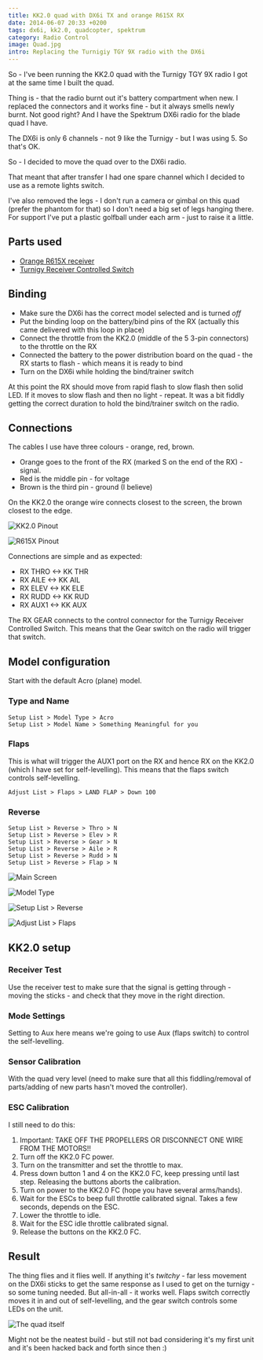 ```yaml
---
title: KK2.0 quad with DX6i TX and orange R615X RX
date: 2014-06-07 20:33 +0200
tags: dx6i, kk2.0, quadcopter, spektrum
category: Radio Control
image: Quad.jpg
intro: Replacing the Turnigiy TGY 9X radio with the DX6i
---
```


So - I've been running the KK2.0 quad with the Turnigy TGY 9X radio I got at the same time I built the quad.

Thing is - that the radio burnt out it's battery compartment when new. I replaced the connectors and it works fine - but it always smells newly burnt. Not good right? And I have the Spektrum DX6i radio for the blade quad I have.

The DX6i is only 6 channels - not 9 like the Turnigy - but I was using 5. So that's OK.

So - I decided to move the quad over to the DX6i radio.

That meant that after transfer I had one spare channel which I decided to use as a remote lights switch.

I've also removed the legs - I don't run a camera or gimbal on this quad (prefer the phantom for that) so I don't need a big set of legs hanging there. For support I've put a plastic golfball under each arm - just to raise it a little.

## Parts used

- [Orange R615X receiver](http://www.hobbyking.com/hobbyking/store/uh_viewItem.asp?idProduct=46632)
- [Turnigy Receiver Controlled Switch](http://www.hobbyking.com/hobbyking/store/uh_viewItem.asp?idProduct=8833)

## Binding

- Make sure the DX6i has the correct model selected and is turned _off_
- Put the binding loop on the battery/bind pins of the RX (actually this came delivered with this loop in place)
- Connect the throttle from the KK2.0 (middle of the 5 3-pin connectors) to the throttle on the RX
- Connected the battery to the power distribution board on the quad - the RX starts to flash - which means it is ready to bind
- Turn on the DX6i while holding the bind/trainer switch

At this point the RX should move from rapid flash to slow flash then solid LED. If it moves to slow flash and then no light - repeat. It was a bit fiddly getting the correct duration to hold the bind/trainer switch on the radio.

## Connections

The cables I use have three colours - orange, red, brown.

- Orange goes to the front of the RX (marked S on the end of the RX) - signal.
- Red is the middle pin - for voltage
- Brown is the third pin - ground (I believe)

On the KK2.0 the orange wire connects closest to the screen, the brown closest to the edge.

![KK2.0 Pinout](/images/posts/2014/06/KK2-info.jpg)

![R615X Pinout](/images/posts/2014/06/R615x-info.jpg)

Connections are simple and as expected:

- RX THRO <-> KK THR
- RX AILE <-> KK AIL
- RX ELEV <-> KK ELE
- RX RUDD <-> KK RUD
- RX AUX1 <-> KK AUX

The RX GEAR connects to the control connector for the Turnigy Receiver Controlled Switch. This means that the Gear switch on the radio will trigger that switch.

## Model configuration

Start with the default Acro (plane) model.

### Type and Name


```text
Setup List > Model Type > Acro
Setup List > Model Name > Something Meaningful for you
```

### Flaps

This is what will trigger the AUX1 port on the RX and hence RX on the KK2.0 (which I have set for self-levelling). This means that the flaps switch controls self-levelling.

```text
Adjust List > Flaps > LAND FLAP > Down 100
```

### Reverse

```text
Setup List > Reverse > Thro > N
Setup List > Reverse > Elev > R
Setup List > Reverse > Gear > N
Setup List > Reverse > Aile > R
Setup List > Reverse > Rudd > N
Setup List > Reverse > Flap > N
```

![Main Screen](/images/posts/2014/06/DX6i-Main.jpg)

![Model Type](/images/posts/2014/06/DX6i-ModelType.jpg)

![Setup List > Reverse](/images/posts/2014/06/DX6i-Reverse.jpg)

![Adjust List > Flaps](/images/posts/2014/06/DX6i-Flaps.jpg)

## KK2.0 setup

### Receiver Test

Use the receiver test to make sure that the signal is getting through - moving the sticks - and check that they move in the right direction.

### Mode Settings

Setting to Aux here means we're going to use Aux (flaps switch) to control the self-levelling.

### Sensor Calibration

With the quad very level (need to make sure that all this fiddling/removal of parts/adding of new parts hasn't moved the controller).

### ESC Calibration

I still need to do this:

1. Important: TAKE OFF THE PROPELLERS OR DISCONNECT ONE WIRE FROM THE MOTORS!!
2. Turn off the KK2.0 FC power.
3. Turn on the transmitter and set the throttle to max.
4. Press down button 1 and 4 on the KK2.0 FC, keep pressing until last step. Releasing the buttons aborts the calibration.
5. Turn on power to the KK2.0 FC (hope you have several arms/hands).
6. Wait for the ESCs to beep full throttle calibrated signal. Takes a few seconds, depends on the ESC.
7. Lower the throttle to idle.
8. Wait for the ESC idle throttle calibrated signal.
9. Release the buttons on the KK2.0 FC.

## Result

The thing flies and it flies well. If anything it's _twitchy_ - far less movement on the DX6i sticks to get the same response as I used to get on the turnigy - so some tuning needed. But all-in-all - it works well. Flaps switch correctly moves it in and out of self-levelling, and the gear switch controls some LEDs on the unit.

![The quad itself](/images/posts/2014/06/Quad.jpg)

Might not be the neatest build - but still not bad considering it's my first unit and it's been hacked back and forth since then :)
